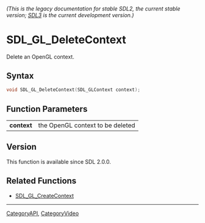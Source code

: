 ###### (This is the legacy documentation for stable SDL2, the current stable version; [SDL3](https://wiki.libsdl.org/SDL3/) is the current development version.)
# SDL_GL_DeleteContext

Delete an OpenGL context.

## Syntax

```c
void SDL_GL_DeleteContext(SDL_GLContext context);

```

## Function Parameters

|                 |                                  |
| --------------- | -------------------------------- |
| **context**     | the OpenGL context to be deleted |

## Version

This function is available since SDL 2.0.0.

## Related Functions

* [SDL_GL_CreateContext](SDL_GL_CreateContext)

----
[CategoryAPI](CategoryAPI), [CategoryVideo](CategoryVideo)

